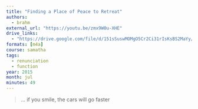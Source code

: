 ```yaml
---
title: "Finding a Place of Peace to Retreat"
authors:
  - brahm
external_url: "https://youtu.be/zmx9W0u-XHE"
drive_links:
  - "https://drive.google.com/file/d/151sSuswMOMgO5Cr2Ci31rIsKsBS2MaYy/view?usp=drivesdk"
formats: [m4a]
course: samatha
tags:
  - renunciation
  - function
year: 2015
month: jul
minutes: 49
---
```


> … if you smile, the cars will go faster
